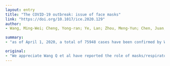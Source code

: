 ```yaml
---
layout: entry
title: "The COVID-19 outbreak: issue of face masks"
link: "https://doi.org/10.1017/ice.2020.129"
author:
- Wang, Ming-Wei; Cheng, Yong-ran; Ye, Lan; Zhou, Meng-Yun; Chen, Juan; Feng, Zhan-hui

summary:
- "as of April 1, 2020, a total of 75948 cases have been confirmed by World Health Organization. Asian countries such as China, South Korea and Japan encourage the public to wear face masks in public areas. Face masks can prevent human-to-human airway transmission of such infections effectively. 36571 deaths have been declared by the World Health Organisation. China, Japan and South Korea are encouraged to wear masks. As of April 1 2020, the number of cases of COVID-19 epidemic has increased. Wang Q et al have been reported by the world health organization has been confirmed. World Health."

original:
- "We appreciate Wang Q et al have reported the role of masks/respirator protection against COVID-19.1 However, with the progress of COVID-19 epidemic, as of April 1, 2020, a total of 75948 cases have been confirmed by World Health Organization, and 36571 deaths have been declared. Face masks can prevent human-to-human airway transmission of such infections effectively,2,3 Thus, Asian countries such as China, South Korea and Japan encourage the public to wear face masks in public areas. China"
---
```


